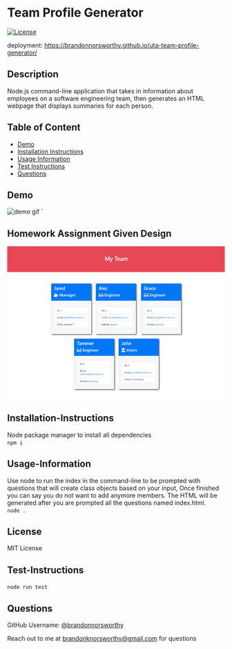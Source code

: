# Team Profile Generator
  
[![License](https://img.shields.io/badge/License-MIT-yellow.svg)](https://opensource.org/licenses/MIT)

deployment: https://brandonnorsworthy.github.io/uta-team-profile-generator/
## Description

Node.js command-line application that takes in information about employees on a software engineering team, then generates an HTML webpage that displays summaries for each person.

## Table of Content

+ [Demo](#demo)  
+ [Installation Instructions](#installation-instructions)  
+ [Usage Information](#usage-information)  
+ [Test Instructions](#test-instructions)  
+ [Questions](#questions)  

## Demo

![demo gif](/assets/img/command-line-demo.gif)
`
## Homework Assignment Given Design

![Given Design](./assets/img/given.png)
## Installation-Instructions

Node package manager to install all dependencies  
```npm i```

## Usage-Information

Use node to run the index in the command-line to be prompted with questions that will create class objects based on your input, Once finished you can say you do not want to add anymore members. The HTML will be generated after you are prompted all the questions named index.html.  
```node .```

## License

MIT License

## Test-Instructions

```node run test```

## Questions

GitHub Username: [@brandonnorsworthy](https://github.com/brandonnorsworthy)  

Reach out to me at [brandonknorsworthy@gmail.com](mailto:brandonknorsworthy@gmail.com) for questions  

